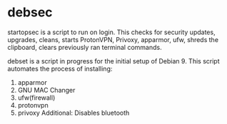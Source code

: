 # debsec
startopsec is a script to run on login. 
This checks for security updates, upgrades, cleans, starts ProtonVPN, Privoxy, apparmor, ufw, shreds the clipboard, clears previously ran terminal commands. 

debset is a script in progress for the initial setup of Debian 9.
This script automates the process of installing:
1. apparmor
2. GNU MAC Changer
3. ufw(firewall)
4. protonvpn
5. privoxy
Additional: Disables bluetooth
